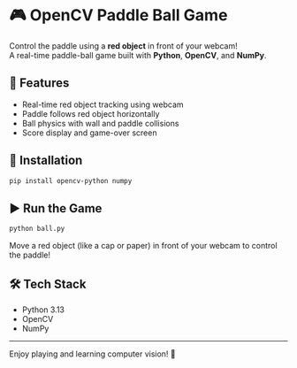 # 🎮 OpenCV Paddle Ball Game

Control the paddle using a **red object** in front of your webcam!  
A real-time paddle-ball game built with **Python**, **OpenCV**, and **NumPy**.

## 🧠 Features
- Real-time red object tracking using webcam
- Paddle follows red object horizontally
- Ball physics with wall and paddle collisions
- Score display and game-over screen

## 🚀 Installation

```bash
pip install opencv-python numpy
````

## ▶️ Run the Game

```bash
python ball.py
```

Move a red object (like a cap or paper) in front of your webcam to control the paddle!


## 🛠 Tech Stack

* Python 3.13
* OpenCV
* NumPy

---

Enjoy playing and learning computer vision! 🚀

```

